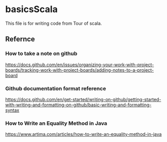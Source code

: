 # basicsScala
This file is for writing code from Tour of scala.

## Refernce

### How to take a note on github 
https://docs.github.com/en/issues/organizing-your-work-with-project-boards/tracking-work-with-project-boards/adding-notes-to-a-project-board

### Github documentation format reference 
https://docs.github.com/en/get-started/writing-on-github/getting-started-with-writing-and-formatting-on-github/basic-writing-and-formatting-syntax

### How to Write an Equality Method in Java
https://www.artima.com/articles/how-to-write-an-equality-method-in-java
